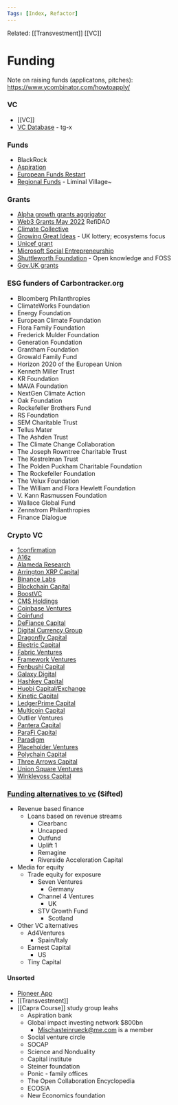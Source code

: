 ```yaml
---
Tags: [Index, Refactor]
---
```

Related: [[Transvestment]] [[VC]]

# Funding
Note on raising funds (applicatons, pitches): https://www.ycombinator.com/howtoapply/

### VC
- [[VC]]
- [VC Database](https://opalweb3.gumroad.com/l/web3vcsdatabase) - tg-x
### Funds
 - BlackRock
- [Aspiration](https://www.aspiration.com/m/sustainability/)
- [European Funds Restart](https://www.regione.marche.it/Entra-in-Regione/Fondi-Europei/News-ed-eventi/Post/63907/Next-Generation-EU-il-piano-di-ripresa-della-Commissione-da-750-miliardi)
- [Regional Funds](https://www.regione.marche.it/Entra-in-Regione/Fondi-Europei/FESR) - Liminal Village~

### Grants
- [Alpha growth grants aggrigator](https://alphagrowth.io/grants)
- [Web3 Grants May 2022](https://refi-dao.notion.site/Web3-Grants-May-2022-6f5271d4b27a4200ac55906b6a2c07b1) RefiDAO
- [Climate Collective](https://climate-collective.notion.site/climate-collective/Climate-Collective-Grant-Kit-7d20e3a02bba4121ac4d63b923935415)
- [Growing Great Ideas](https://www.tnlcommunityfund.org.uk/funding/programmes/growing-great-ideas#section-4) - UK lottery; ecosystems focus
- [Unicef grant](https://www.unicef.org/innovation/applyBlockchainCrypto)
- [Microsoft Social Entrepreneurship](https://startups.microsoft.com/en-us/social-entrepreneurship/)
- [Shuttleworth Foundation](https://www.shuttleworthfoundation.org/) - Open knowledge and FOSS
- [Gov.UK grants](https://apply-for-innovation-funding.service.gov.uk/competition/search)

### ESG funders of Carbontracker.org
- Bloomberg Philanthropies
- ClimateWorks Foundation
- Energy Foundation
- European Climate Foundation
- Flora Family Foundation
- Frederick Mulder Foundation
- Generation Foundation
- Grantham Foundation
- Growald Family Fund
- Horizon 2020 of the European Union
- Kenneth Miller Trust
- KR Foundation
- MAVA Foundation
- NextGen Climate Action
- Oak Foundation
- Rockefeller Brothers Fund
- RS Foundation
- SEM Charitable Trust
- Tellus Mater
- The Ashden Trust
- The Climate Change Collaboration
- The Joseph Rowntree Charitable Trust
- The Kestrelman Trust
- The Polden Puckham Charitable Foundation
- The Rockefeller Foundation
- The Velux Foundation
- The William and Flora Hewlett Foundation
- V. Kann Rasmussen Foundation
- Wallace Global Fund
- Zennstrom Philanthropies
- Finance Dialogue

### Crypto VC
- [1confirmation](https://messari.us17.list-manage.com/track/click?u=5b89525c77acdd986027c25d1&id=78d0447e72&e=fbc34c282d)
- [A16z](https://messari.us17.list-manage.com/track/click?u=5b89525c77acdd986027c25d1&id=b5db8addf2&e=fbc34c282d)
- [Alameda Research](https://messari.us17.list-manage.com/track/click?u=5b89525c77acdd986027c25d1&id=bd91e7d07f&e=fbc34c282d)
- [Arrington XRP Capital](https://messari.us17.list-manage.com/track/click?u=5b89525c77acdd986027c25d1&id=e8e6866895&e=fbc34c282d)
- [Binance Labs](https://messari.us17.list-manage.com/track/click?u=5b89525c77acdd986027c25d1&id=eca1b95070&e=fbc34c282d)
- [Blockchain Capital](https://messari.us17.list-manage.com/track/click?u=5b89525c77acdd986027c25d1&id=9fe1326d56&e=fbc34c282d)
- [BoostVC](https://messari.us17.list-manage.com/track/click?u=5b89525c77acdd986027c25d1&id=0e73c46f22&e=fbc34c282d)
- [CMS Holdings](https://messari.us17.list-manage.com/track/click?u=5b89525c77acdd986027c25d1&id=94a3a93052&e=fbc34c282d)
- [Coinbase Ventures](https://messari.us17.list-manage.com/track/click?u=5b89525c77acdd986027c25d1&id=387533a13d&e=fbc34c282d)
- [Coinfund](https://messari.us17.list-manage.com/track/click?u=5b89525c77acdd986027c25d1&id=480482ffc0&e=fbc34c282d)
- [DeFiance Capital](https://messari.us17.list-manage.com/track/click?u=5b89525c77acdd986027c25d1&id=14a5b7e6cf&e=fbc34c282d)
- [Digital Currency Group](https://messari.us17.list-manage.com/track/click?u=5b89525c77acdd986027c25d1&id=af6a199751&e=fbc34c282d)
- [Dragonfly Capital](https://messari.us17.list-manage.com/track/click?u=5b89525c77acdd986027c25d1&id=13d38c8443&e=fbc34c282d)
- [Electric Capital](https://messari.us17.list-manage.com/track/click?u=5b89525c77acdd986027c25d1&id=64c13e5f1b&e=fbc34c282d)
- [Fabric Ventures](https://messari.us17.list-manage.com/track/click?u=5b89525c77acdd986027c25d1&id=ddbda3ca3a&e=fbc34c282d)
- [Framework Ventures](https://messari.us17.list-manage.com/track/click?u=5b89525c77acdd986027c25d1&id=796716f514&e=fbc34c282d)
- [Fenbushi Capital](https://messari.us17.list-manage.com/track/click?u=5b89525c77acdd986027c25d1&id=ac932a5a21&e=fbc34c282d)
- [Galaxy Digital](https://messari.us17.list-manage.com/track/click?u=5b89525c77acdd986027c25d1&id=14c5f76fba&e=fbc34c282d)
- [Hashkey Capital](https://messari.us17.list-manage.com/track/click?u=5b89525c77acdd986027c25d1&id=1aa96d6070&e=fbc34c282d)
- [Huobi Capital/Exchange](https://messari.us17.list-manage.com/track/click?u=5b89525c77acdd986027c25d1&id=0cab537ba0&e=fbc34c282d)
- [Kinetic Capital](https://messari.us17.list-manage.com/track/click?u=5b89525c77acdd986027c25d1&id=a8089fc3e7&e=fbc34c282d)
- [LedgerPrime Capital](https://messari.us17.list-manage.com/track/click?u=5b89525c77acdd986027c25d1&id=611f60ca4f&e=fbc34c282d)
- [Multicoin Capital](https://messari.us17.list-manage.com/track/click?u=5b89525c77acdd986027c25d1&id=e75b9e24f6&e=fbc34c282d)
- Outlier Ventures
- [Pantera Capital](https://messari.us17.list-manage.com/track/click?u=5b89525c77acdd986027c25d1&id=148c8a3c4e&e=fbc34c282d)
- [ParaFi Capital](https://messari.us17.list-manage.com/track/click?u=5b89525c77acdd986027c25d1&id=5a7e631f3d&e=fbc34c282d)
- [Paradigm](https://messari.us17.list-manage.com/track/click?u=5b89525c77acdd986027c25d1&id=8487196c8b&e=fbc34c282d)
- [Placeholder Ventures](https://messari.us17.list-manage.com/track/click?u=5b89525c77acdd986027c25d1&id=a37b52c300&e=fbc34c282d)
- [Polychain Capital](https://messari.us17.list-manage.com/track/click?u=5b89525c77acdd986027c25d1&id=fe0a1bfeb1&e=fbc34c282d)
- [Three Arrows Capital](https://messari.us17.list-manage.com/track/click?u=5b89525c77acdd986027c25d1&id=f3f37595d1&e=fbc34c282d)
- [Union Square Ventures](https://messari.us17.list-manage.com/track/click?u=5b89525c77acdd986027c25d1&id=a1a210750c&e=fbc34c282d)
- [Winklevoss Capital](https://messari.us17.list-manage.com/track/click?u=5b89525c77acdd986027c25d1&id=95a4095f93&e=fbc34c282d)

### [Funding alternatives to vc](https://sifted.eu/articles/funding-alternatives-startups-europe/) (Sifted)
- Revenue based finance
	- Loans based on revenue streams
		- Clearbanc
		- Uncapped
		- Outfund
		- Uplift 1
		- Remagine
		- Riverside Acceleration Capital
- Media for equity
	- Trade equity for exposure
		- Seven Ventures
			- Germany
		- Channel 4 Ventures
			- UK
		- STV Growth Fund
			- Scotland
- Other VC alternatives
	- Ad4Ventures
		- Spain/Italy
	- Earnest Capital
		- US
	- Tiny Capital

#### Unsorted
- [Pioneer App](https://pioneer.app/)
- [[Transvestment]]
- [[Capra Course]] study group leahs
	- Aspiration bank
	- Global impact investing network $800bn
		- Mischasteinrueck@me.com is a member
	- Social venture circle
	- SOCAP
	- Science and Nonduality
	- Capital institute
	- Steiner foundation
	- Ponic - family offices
	- The Open Collaboration Encyclopedia
	- ECOSIA
	- New Economics foundation
